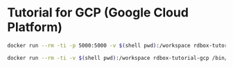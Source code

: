 # Tutorial for GCP (Google Cloud Platform)

```bash
docker run --rm -ti -p 5000:5000 -v $(shell pwd):/workspace rdbox-tutorial-for-gcp
```

```bash
docker run --rm -ti -v $(shell pwd):/workspace rdbox-tutorial-gcp /bin/bash
```

